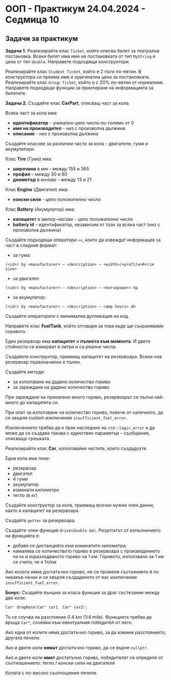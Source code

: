 # OOП - Практикум 24.04.2024 - Седмица 10

## Задачи за практикум

**Задача 1.** Реализирайте клас `Ticket`, който описва билет за театрална постановка. Всеки билет има име на постановката от тип `MyString` и цена от тип `double`. Направете подходящи конструктори.

Реализирайте клас `Student Ticket`, който е 2 пъти по-евтин. В конструктора си приема име и оригинална цена за постановката.
Реализирайте клас `Group Ticket`, който е с 20% по-евтин от нормалния. 
Направете подходящи функции за принтиране на информацията за билетите.

**Задача 2.** Създайте клас **CarPart**, описващ част за кола.

Всяка част за кола има:
- **идентификатор** - уникално цяло число по-голямо от 0
- **име на производител** - низ с произволна дължина
- **описание** - низ с произволна дължина

Създайте класове за различни части за кола - двигатели, гуми и акумулатори.

Клас **Tire** (Гума) има:
- **широчина** в *мм* – между 155 и 365
- **профил** – между 30 и 80
- **диаметър** в *инчове* – между 13 и 21

Клас **Engine** (Двигател) има: 
- **конски сили** - цяло положително число

Клас **Battery** (Акумулатор) има:
- **капацитет** в *ампер-часове* - цяло положително число
- **battery id** – идентификатор, независим от този за всяка част (низ с произволна дължина)

Създайте подходящи оператори `<<`, които да извеждат информация за част в следния формат:
- за гума:
```
(<id>) by <manufacturer> – <description> – <width>/<profile>R<rim size>
```
- за двигател:
```
(<id>) by <manufacturer> – <description> – <horsepower> hp
```
- за акумулатор:
```
(<id>) by <manufacturer> – <description> – <amp hours> Ah
```

Създайте операторите с минимална дупликация на код.

Направете клас **FuelTank**, който отговаря за това къде ще съхраняваме горивото.

Един резервоар има **капацитет** и **пълнота към момента**. И двете стойности се измерват в литри и са реални числа.

Създайкте конструктор, приемащ капацитет на резервоара. Всеки нов резервоар първоначално е пълен.

Създайте методи:
- за използване на дадено количество гориво
- за зареждане на дадено количество гориво

При зареждане на прекалено много гориво, резервоарът се пълни най-много до капацитета си.

При опит за използване на количество гориво, повече от наличното,
да се хвърля custom изключение `insufficient_fuel_error`.

Изключението трябва да е пряк наследник на `std::logic_error` и да може да се създава такова с единствен параметър – съобщение, описващо грешката.

Реализирайте клас **Car**, използвайки частите, които създадохте.

Една кола има *поне*:
- резервоар
- двигател
- 4 гуми
- акумулатор
- изминати километри
- тегло (в кг)

Създайте конструктор за кола, приемащ всички нужни член данни, както и капацитет на резервоара.

Създайте `getter` за резервоара.

Създайте член-функция `drive(double km)`.
Резултатът от изпълнението на функцията е:
- добавя се дистанцията към изминатите километри;
- намалява се количеството гориво в резервоара с произведението на `km` и изразходваното гориво на 1 км.
Горивото, използвано за 1 км се счита, че е 1л/км

Ако колата няма достатъчно гориво, не се променя състоянието ѝ по никакъв начин и се хвърля създаденото от вас изключение `insufficient_fuel_error`.

**Бонус:**
Създайте външна за класа функция за драг състезание между две коли:
```cpp
Car* dragRace(Car* car1, Car* car2);
```

To се случва на разстояние 0.4 km (1/4 mile).
Функцията трябва да връща `Car*`, сочейки към евентуалния победител от него.

Ако една от колите няма достатъчно гориво, за да измине разстоянието, другата печели.

Ако и двете коли **нямат** достатъчно гориво, да се върне `nullptr`.

Ако и двете коли **имат** достатъчно гориво, победителят се определя от съотношението: тегло / конски сили на двигателя

Колата с по-високо съотношение печели.